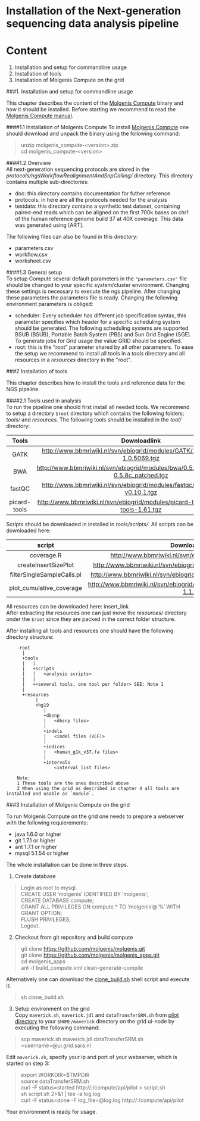 Installation of the Next-generation sequencing data analysis pipeline  
===================================================
  
Content  
=======
  
1. Installation and setup for commandline usage  
2. Installation of tools  
3. Installation of Molgenis Compute on the grid  
  
  
###1. Installation and setup for commandline usage  
  
  
This chapter describes the content of the [Molgenis Compute] binary and how it should be installed. Before starting we recommend to read the [Molgenis Compute manual].  
  
  
####1.1 Installation of Molgenis Compute
To install [Molgenis Compute] one should download and unpack the binary using the following command:  
  
>unzip molgenis_compute-\<version\>.zip  
>cd molgenis_compute-\<version\>  
  
####1.2 Overview  
All next-generation sequencing protocols are stored in the *protocols/ngsWorkflowRealignmentAndSnpCalling/* directory. This directory contains multiple sub-directories:
  
* doc: this directory contains documentation for futher reference 
* protocols: in here are all the protocols needed for the analysis
* testdata: this directory contains a synthetic test dataset, containing paired-end reads which can be aligned on the first 700k bases on chr1 of the human reference genome build 37 at 40X coverage. This data was generated using [ART].  
  
The following files can also be found in this directory:  
  
* parameters.csv  
* workflow.csv  
* worksheet.csv  
  
####1.3 General setup  
To setup Compute several default parameters in the `"parameters.csv"` file should be changed to your specific system/cluster environment. Changing these settings is necessary to execute the ngs pipeline. After changing these parameters the parameters file is ready. Changing the following environment parameters is obliged:  
  
* scheduler: Every scheduler has different job specification syntax, this parameter specifies which header for a specific scheduling system should be generated. The following scheduling systems are supported BSUB (BSUB), Portable Batch System (PBS) and Sun Grid Engine (SGE). To generate jobs for Grid usage the value GRID should be specified.  
* root: this is the "root" parameter shared by all other parameters. To ease the setup we recommend to install all tools in a *tools* directory and all resources in a *resources* directory in the "root".
  
  
###2 Installation of tools  
  
  
This chapter describes how to install the tools and reference data for the NGS pipeline.  
  
  
####2.1 Tools used in analysis  
To run the pipeline one should first install all needed tools. We recommend to setup a directory `$root` directory which contains the following folders; *tools/* and *resources*. The following tools should be installed in the *tool/* directory:  
  
| Tools | Downloadlink |  
| :----: | :----: |  
| GATK | http://www.bbmriwiki.nl/svn/ebiogrid/modules/GATK/1.0.5069/GATK-1.0.5069.tgz |  
| BWA | http://www.bbmriwiki.nl/svn/ebiogrid/modules/bwa/0.5.8c_patched/bwa-0.5.8c_patched.tgz |  
| fastQC | http://www.bbmriwiki.nl/svn/ebiogrid/modules/fastqc/v0.10.1/fastqc-v0.10.1.tgz |  
| picard-tools | http://www.bbmriwiki.nl/svn/ebiogrid/modules/picard-tools/1.61/picard-tools-1.61.tgz |  
  
  
Scripts should be downloaded in installed in *tools/scripts/*. All scripts can be downloaded here:  
  
| script | Downloadlink |  
| :----: | :----: |  
| coverage.R | http://www.bbmriwiki.nl/svn/ebiogrid/scripts/coverage.R |  
| createInsertSizePlot | http://www.bbmriwiki.nl/svn/ebiogrid/scripts/createInsertSizePlot.zip |  
| filterSingleSampleCalls.pl | http://www.bbmriwiki.nl/svn/ebiogrid/scripts/filterSingleSampleCalls.pl |  
| plot_cumulative_coverage | http://www.bbmriwiki.nl/svn/ebiogrid/scripts/plot_cumulative_coverage-1.1.R |  
  
  
All resources can be downloaded here: insert_link  
After extracting the resources one can just move the *resources/* directory onder the `$root` since they are packed in the correct folder structure.  
  
  
After installing all tools and resources one should have the following directory structure:  
  
  
        -root  
          |
          +tools
          |   |
          |   +scripts
          |   |   <analysis scripts>
          |   |
          |   +<several tools, one tool per folder> SEE: Note 1
          |  
          +resources
               |
               +hg19
                  |
                  +dbsnp
                  |   <dbsnp files>
                  |
                  +indels
                  |   <indel files (VCF)>
                  |
                  +indices
                  |   <human_g1k_v37.fa files>
                  |
                  +intervals
                      <interval_list files>  
                      
        Note:  
        1 These tools are the ones described above  
        2 When using the grid as described in chapter 4 all tools are installed and usable as `module`.   
  
  
###3 Installation of Molgenis Compute on the grid
  
  
To run Molgenis Compute on the grid one needs to prepare a webserver with the following requierements:  
* java 1.6.0 or higher  
* git 1.7.1 or higher  
* ant 1.7.1 or higher  
* mysql 5.1.54 or higher  
  
The whole installation can be done in three steps.  
  
1. Create database  
  >Login as root to mysql.  
  >CREATE USER ’molgenis’ IDENTIFIED BY ’molgenis’;  
  >CREATE DATABASE compute;  
  >GRANT ALL PRIVILEGES ON compute.* TO ’molgenis’@’%’ WITH GRANT OPTION;  
  >FLUSH PRIVILEGES;  
  >Logout.  
  
2. Checkout from git repository and build compute  
  >git clone https://github.com/molgenis/molgenis.git  
  >git clone https://github.com/molgenis/molgenis_apps.git  
  >cd molgenis_apps  
  >ant -f build_compute.xml clean-generate-compile  

  Alternatively one can download the [clone_build.sh] shell script and execute it:  
  >sh clone_build.sh  
  
3. Setup environment on the grid  
  Copy `maverick.sh`, `maverick.jdl` and `dataTransferSRM.sh` from [pilot directory] to your `$HOME/maverick` directory on the grid ui-node by executing the following command:  
  >scp maverick.sh maverick.jdl dataTransferSRM.sh \<username>@ui.grid.sara.nl  
  
  Edit `maverick.sh`, specify your ip and port of your webserver, which is started on step 3:  
  >export WORKDIR=$TMPDIR  
  >source dataTransferSRM.sh  
  >curl  -F status=started http://<ip>:<port>/compute/api/pilot > script.sh  
  >sh script.sh 2>&1 | tee -a log.log  
  >curl -F status=done -F log_file=@log.log http://<ip>:<port>/compute/api/pilot  
  
Your environment is ready for usage.  
  
[Molgenis Compute]: http://www.molgenis.org/wiki/ComputeStart (Molgenis Compute)  
[Molgenis Compute manual]: https://github.com/molgenis/molgenis_apps/blob/testing/modules/compute/doc/UserManual.pdf  
[eBioGrid]: http://www.ebiogrid.nl/  
[clone_build.sh]: https://github.com/molgenis/molgenis_apps/blob/testing/modules/compute4/deployment/clone_build.sh  
[deployment directory]: https://github.com/molgenis/molgenis_apps/tree/testing/modules/compute4/deployment  
[pilot directory]: https://github.com/molgenis/molgenis_apps/tree/testing/modules/compute/pilots/grid  
[BWA]: http://bio-bwa.sourceforge.net/  
[SAM]: http://samtools.sourceforge.net/SAM1.pdf  
[Picard]: http://picard.sourceforge.net/  
[^1]: http://genome.cshlp.org/content/21/6/830.abstract  
[GATK]: http://www.broadinstitute.org/gatk  
